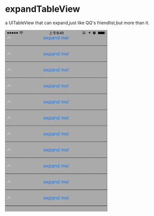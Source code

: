 # expandTableView
a UITableView that can expand,just like QQ's friendlist,but more than it.

![image](https://github.com/sheldonloys/expandTableView/blob/master/lisa.gif)
    
